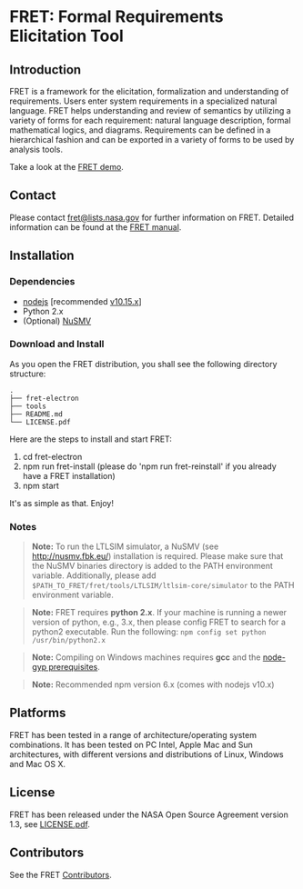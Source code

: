 FRET: Formal Requirements Elicitation Tool
=============================================

Introduction
------------

FRET is a framework for the elicitation, formalization and understanding of requirements. Users enter system requirements in a specialized natural language. FRET helps understanding and review of semantics by utilizing a variety of forms for each requirement: natural language description, formal mathematical logics, and diagrams. Requirements can be defined in a hierarchical fashion and can be exported in a variety of forms to be used by analysis tools.

Take a look at the [FRET demo](https://drive.google.com/open?id=142C-xIw6ar9rSgxz-wAXktYrTwAG0sKw).

Contact
-------

Please contact <fret@lists.nasa.gov> for further information on
FRET. Detailed information can be found at the [FRET manual](fret-electron/docs/userManual.md).

Installation
------------

### Dependencies

 * [nodejs](https://nodejs.org/en/about/) [recommended [v10.15.x](https://nodejs.org/download/release/v10.15.3/)]
 * Python 2.x
 * (Optional) [NuSMV](http://nusmv.fbk.eu/)

### Download and Install

As you open the FRET distribution, you shall see the following directory structure:

```
.
├── fret-electron
├── tools
├── README.md
└── LICENSE.pdf
```

Here are the steps to install and start FRET:

1. cd fret-electron
2. npm run fret-install (please do 'npm run fret-reinstall' if you already have a FRET installation)
3. npm start

It's as simple as that. Enjoy!

### Notes

> __Note:__ To run the LTLSIM simulator, a NuSMV (see http://nusmv.fbk.eu/) installation is required. Please make sure that the NuSMV binaries directory is added to the PATH environment variable. Additionally, please add `$PATH_TO_FRET/fret/tools/LTLSIM/ltlsim-core/simulator` to the PATH environment variable.

> __Note:__ FRET requires **python 2.x**. If your machine is running a newer version of python, e.g., 3.x, then please config FRET to search for a python2 executable. Run the following: `npm config set python /usr/bin/python2.x`

> __Note:__ Compiling on Windows machines requires  **gcc** and the [node-gyp prerequisites](https://github.com/nodejs/node-gyp#on-windows).

>__Note:__ Recommended npm version 6.x (comes with nodejs v10.x)


Platforms
---------

FRET has been tested in a range of architecture/operating system combinations. It has been tested on PC Intel, Apple Mac and Sun architectures, with different versions and distributions of Linux, Windows and Mac OS X.

License
-------

FRET has been released under the NASA Open Source Agreement version 1.3, see [LICENSE.pdf](LICENSE.pdf).


Contributors
------------

See the FRET [Contributors](CONTRIBUTORS.md).

